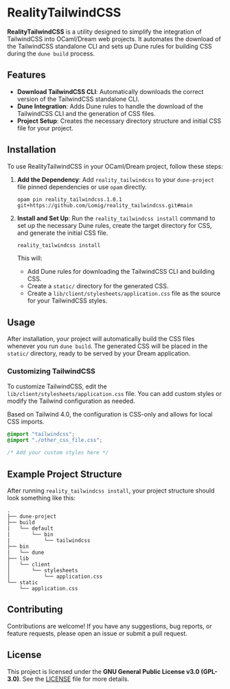 # RealityTailwindCSS

**RealityTailwindCSS** is a utility designed to simplify the integration of TailwindCSS into OCaml/Dream web projects. It automates the download of the TailwindCSS standalone CLI and sets up Dune rules for building CSS during the `dune build` process.

## Features

- **Download TailwindCSS CLI**: Automatically downloads the correct version of the TailwindCSS standalone CLI.
- **Dune Integration**: Adds Dune rules to handle the download of the TailwindCSS CLI and the generation of CSS files.
- **Project Setup**: Creates the necessary directory structure and initial CSS file for your project.

## Installation

To use RealityTailwindCSS in your OCaml/Dream project, follow these steps:

1. **Add the Dependency**:
   Add `reality_tailwindcss` to your `dune-project` file pinned dependencies or use `opam` directly.

   ```opam
   opam pin reality_tailwindcss.1.0.1 git+https://github.com/Lomig/reality_tailwindcss.git#main
   ```

2. **Install and Set Up**:
   Run the `reality_tailwindcss install` command to set up the necessary Dune rules, create the target directory for CSS, and generate the initial CSS file.

   ```bash
   reality_tailwindcss install
   ```

   This will:
   - Add Dune rules for downloading the TailwindCSS CLI and building CSS.
   - Create a `static/` directory for the generated CSS.
   - Create a `lib/client/stylesheets/application.css` file as the source for your TailwindCSS styles.

## Usage

After installation, your project will automatically build the CSS files whenever you run `dune build`. The generated CSS will be placed in the `static/` directory, ready to be served by your Dream application.

### Customizing TailwindCSS

To customize TailwindCSS, edit the `lib/client/stylesheets/application.css` file. You can add custom styles or modify the Tailwind configuration as needed.

Based on Tailwind 4.0, the configuration is CSS-only and allows for local CSS imports.

```css
@import "tailwindcss";
@import "./other_css_file.css";

/* Add your custom styles here */
```

## Example Project Structure

After running `reality_tailwindcss install`, your project structure should look something like this:

```
.
├── dune-project
├── build
|   └── default
|       └── bin
|           └── tailwindcss
├── bin
|   └── dune
├── lib
│   └── client
│       └── stylesheets
│           └── application.css
└── static
    └── application.css
```

## Contributing

Contributions are welcome! If you have any suggestions, bug reports, or feature requests, please open an issue or submit a pull request.

## License

This project is licensed under the **GNU General Public License v3.0 (GPL-3.0)**. See the [LICENSE](LICENSE) file for more details.
